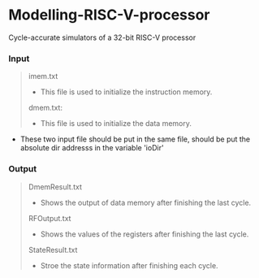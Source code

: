 # Modelling-RISC-V-processor
 Cycle-accurate simulators of a 32-bit RISC-V processor
### Input
>  imem.txt
> 
> - This file is used to initialize the instruction memory.
> 
>  dmem.txt:
>
> - This file is used to initialize the data memory.
> 
- These two input file should be put in the same file, should be put the absolute dir addresss in the variable 'ioDir'
>
### Output
>  DmemResult.txt
> 
> - Shows the output of data memory after finishing the last cycle.
> 
>  RFOutput.txt
>
> - Shows the values of the registers after finishing the last cycle.
> 
> StateResult.txt
> 
> - Stroe the state information after finishing each cycle.
